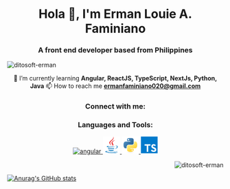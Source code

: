  <h1 align="center">Hola 👋, I'm Erman Louie A. Faminiano</h1>
<h3 align="center">A front end developer based from Philippines</h3>

<div align="center">
<p align="left"> <img src="https://komarev.com/ghpvc/?username=ditosoft-erman&label=Profile%20views&color=0e75b6&style=flat" alt="ditosoft-erman" /> </p>

 🌱 I’m currently learning **Angular, ReactJS, TypeScript, NextJs, Python, Java**
📫 How to reach me **ermanfaminiano020@gmail.com**

<h3>Connect with me:</h3>


<h3 >Languages and Tools:</h3>
<p> <a href="https://angular.io" target="_blank" rel="noreferrer"> <img src="https://angular.io/assets/images/logos/angular/angular.svg" alt="angular" width="40" height="40"/> </a> <a href="https://www.java.com" target="_blank" rel="noreferrer"> <img src="https://raw.githubusercontent.com/devicons/devicon/master/icons/java/java-original.svg" alt="java" width="40" height="40"/> </a> <a href="https://www.python.org" target="_blank" rel="noreferrer"> <img src="https://raw.githubusercontent.com/devicons/devicon/master/icons/python/python-original.svg" alt="python" width="40" height="40"/> </a> <a href="https://www.typescriptlang.org/" target="_blank" rel="noreferrer"> <img src="https://raw.githubusercontent.com/devicons/devicon/master/icons/typescript/typescript-original.svg" alt="typescript" width="40" height="40"/> </a> </p>
</div>



<p align="right"><img align="center" src="https://github-readme-streak-stats.herokuapp.com/?user=ditosoft-erman&" alt="ditosoft-erman" /></p>


 [![Anurag's GitHub stats](https://github-readme-stats.vercel.app/api?username=ditosoft-erman)](https://github.com/anuraghazra/github-readme-stats)

